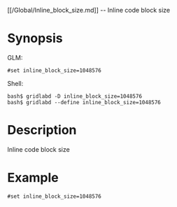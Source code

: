 [[/Global/Inline_block_size.md]] -- Inline code block size

# Synopsis
GLM:
~~~
#set inline_block_size=1048576
~~~
Shell:
~~~
bash$ gridlabd -D inline_block_size=1048576
bash$ gridlabd --define inline_block_size=1048576
~~~

# Description

Inline code block size

# Example

~~~
#set inline_block_size=1048576
~~~
